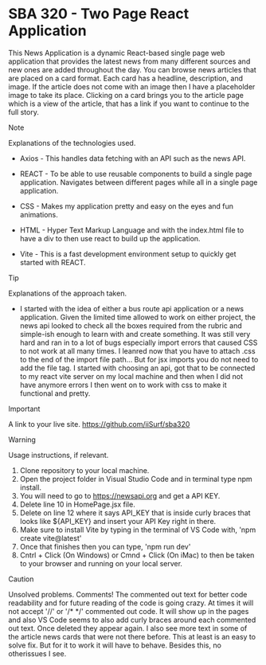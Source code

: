# SBA 320 - Two Page React Application

This News Application is a dynamic React-based single page web application that provides the latest news from many different sources and new ones are added throughout the day. You can browse news articles that are placed on a card format. Each card has a headline, description, and image. If the article does not come with an image then I have a placeholder image to take its place. Clicking on a card brings you to the article page which is a view of the article, that has a link if you want to continue to the full story.

> [!NOTE]
> Explanations of the technologies used.
- Axios - This handles data fetching with an API such as the news API.

- REACT - To be able to use reusable components to build a single page application. Navigates between different pages while all in a single page application.

- CSS - Makes my application pretty and easy on the eyes and fun animations.

- HTML - Hyper Text Markup Language and with the index.html file to have a div to then use react to build up the application.

- Vite - This is a fast development environment setup to quickly get started with REACT.

> [!TIP]
> Explanations of the approach taken.
- I started with the idea of either a bus route api application or a news application. Given the limited time allowed to work on either project, the news api looked to check all the boxes required from the rubric and simple-ish enough to learn with and create something. It was still very hard and ran in to a lot of bugs especially import errors that caused CSS to not work at all many times. I leanred now that you have to attach .css to the end of the import file path... But for jsx imports you do not need to add the file tag.
I started with choosing an api, got that to be connected to my react vite server on my local machine and then when I did not have anymore errors I then went on to work with css to make it functional and pretty.

> [!IMPORTANT]
> A link to your live site.
> https://github.com/iiSurf/sba320

> [!WARNING]
> Usage instructions, if relevant.
1. Clone repository to your local machine.
2. Open the project folder in Visual Studio Code and in terminal type npm install.
3. You will need to go to https://newsapi.org and get a API KEY.
4. Delete line 10 in HomePage.jsx file.
5. Delete on line 12 where it says API_KEY that is inside curly braces that looks like ${API_KEY} and insert your API Key right in there.
6. Make sure to install Vite by typing in the terminal of VS Code with, 'npm create vite@latest'
7. Once that finishes then you can type, 'npm run dev'
8. Cntrl + Click (On Windows) or Cmnd + Click (On iMac) to then be taken to your browser and running on your local server.

> [!CAUTION]
> Unsolved problems.
> Comments! The commented out text for better code readability and for future reading of the code is going crazy. At times it will not accept '//' or '/* */' commented out code. It will show up in the pages and also VS Code seems to also add curly braces around each commented out text. Once deleted they appear again.
> I also see more text in some of the article news cards that were not there before. This at least is an easy to solve fix. But for it to work it will have to behave. Besides this, no otherissues I see.
